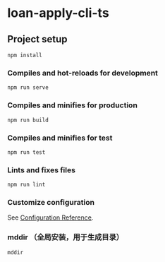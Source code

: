 <!--
 *                                |~~~~~~~|
 *                                |       |
 *                                |       |
 *                                |       |
 *                                |       |
 *                                |       |
 *     |~.\\\_\~~~~~~~~~~~~~~xx~~~         ~~~~~~~~~~~~~~~~~~~~~/_//;~|
 *     |  \  o \_         ,XXXXX),                         _..-~ o /  |
 *     |    ~~\  ~-.     XXXXX`)))),                 _.--~~   .-~~~   |
 *      ~~~~~~~`\   ~\~~~XXX' _/ ';))     |~~~~~~..-~     _.-~ ~~~~~~~
 *               `\   ~~--`_\~\, ;;;\)__.---.~~~      _.-~
 *                 ~-.       `:;;/;; \          _..-~~
 *                    ~-._      `''        /-~-~
 *                        `\              /  /
 *                          |         ,   | |
 *                           |  '        /  |
 *                            \/;          |
 *                             ;;          |
 *                             `;   .       |
 *                             |~~~-----.....|
 *                            | \             \
 *                           | /\~~--...__    |
 *                           (|  `\       __-\|
 *                           ||    \_   /~    |
 *                           |)     \~-'      |
 *                            |      | \      '
 *                            |      |  \    :
 *                             \     |  |    |
 *                              |    )  (    )
 *                               \  /;  /\  |
 *                               |    |/   |
 *                               |    |   |
 *                                \  .'  ||
 *                                |  |  | |
 *                                (  | |  |
 *                                |   \ \ |
 *                                || o `.)|
 *                                |`\\) |
 *                                |       |
 *                                |       |
 * 
 * @Author: 酋小怪
 * @Date: 2021-02-05 10:53:07
 * @LastEditors: 酋小怪
 * @LastEditTime: 2021-02-07 09:56:38
 * @Description: file content
 * @FilePath: \README.md
 -->

# loan-apply-cli-ts

## Project setup
```
npm install
```

### Compiles and hot-reloads for development
```
npm run serve
```

### Compiles and minifies for production
```
npm run build
```

### Compiles and minifies for test
```
npm run test
```

### Lints and fixes files
```
npm run lint
```

### Customize configuration
See [Configuration Reference](https://cli.vuejs.org/config/).


### mddir （全局安装，用于生成目录）
```
mddir
```
